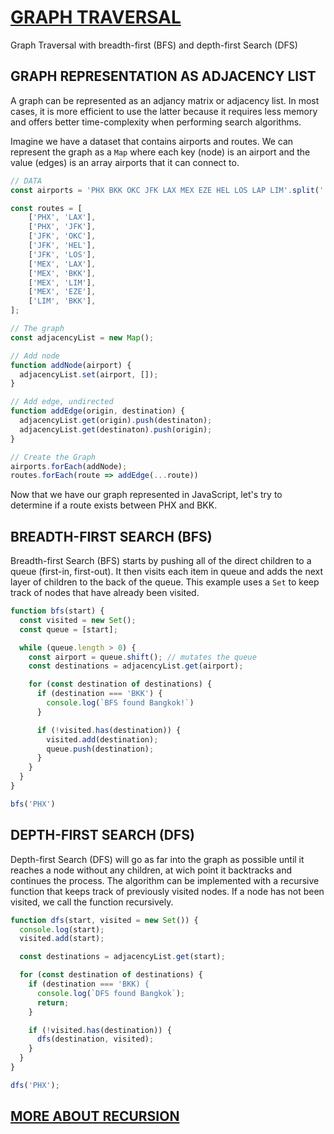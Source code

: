 # [GRAPH TRAVERSAL](https://www.youtube.com/watch?v=cWNEl4HE2OE)
Graph Traversal with breadth-first (BFS) and depth-first Search (DFS)

## GRAPH REPRESENTATION AS ADJACENCY LIST

A graph can be represented as an adjancy matrix or adjacency list. In most cases, it is more efficient to use the latter because it requires less memory and offers better time-complexity when performing search algorithms.

Imagine we have a dataset that contains airports and routes. We can represent the graph as a `Map` where each key (node) is an airport and the value (edges) is an array airports that it can connect to.

```js
// DATA
const airports = 'PHX BKK OKC JFK LAX MEX EZE HEL LOS LAP LIM'.split(' ');

const routes = [
    ['PHX', 'LAX'],
    ['PHX', 'JFK'],
    ['JFK', 'OKC'],
    ['JFK', 'HEL'],
    ['JFK', 'LOS'],
    ['MEX', 'LAX'],
    ['MEX', 'BKK'],
    ['MEX', 'LIM'],
    ['MEX', 'EZE'],
    ['LIM', 'BKK'],
];

// The graph
const adjacencyList = new Map();

// Add node
function addNode(airport) {
  adjacencyList.set(airport, []);
}

// Add edge, undirected
function addEdge(origin, destination) {
  adjacencyList.get(origin).push(destinaton);
  adjacencyList.get(destinaton).push(origin);
}

// Create the Graph
airports.forEach(addNode);
routes.forEach(route => addEdge(...route))
```

Now that we have our graph represented in JavaScript, let's try to determine if a route exists between PHX and BKK.

## BREADTH-FIRST SEARCH (BFS)

Breadth-first Search (BFS) starts by pushing all of the direct children to a queue (first-in, first-out). It then visits each item in queue and adds the next layer of children to the back of the queue. This example uses a `Set` to keep track of nodes that have already been visited.

```js
function bfs(start) {
  const visited = new Set();
  const queue = [start];

  while (queue.length > 0) {
    const airport = queue.shift(); // mutates the queue
    const destinations = adjacencyList.get(airport);

    for (const destination of destinations) {
      if (destination === 'BKK') {
        console.log(`BFS found Bangkok!`)
      }

      if (!visited.has(destination)) {
        visited.add(destination);
        queue.push(destination);
      }
    }
  }
}

bfs('PHX')
```

## DEPTH-FIRST SEARCH (DFS)

Depth-first Search (DFS) will go as far into the graph as possible until it reaches a node without any children, at wich point it backtracks and continues the process. The algorithm can be implemented with a recursive function that keeps track of previously visited nodes. If a node has not been visited, we call the function recursively.

```js
function dfs(start, visited = new Set()) {
  console.log(start);
  visited.add(start);

  const destinations = adjacencyList.get(start);

  for (const destination of destinations) {
    if (destination === 'BKK) {
      console.log(`DFS found Bangkok`);
      return;
    }

    if (!visited.has(destination)) {
      dfs(destination, visited);
    }
  }
}

dfs('PHX');
```

## [MORE ABOUT RECURSION](https://www.youtube.com/watch?v=rf60MejMz3E)
